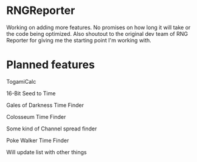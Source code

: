 # RNGReporter
Working on adding more features. No promises on how long it will take or the code being optimized. Also shoutout to the original dev team of RNG Reporter for giving me the starting point I'm working with.

# Planned features
TogamiCalc

16-Bit Seed to Time

Gales of Darkness Time Finder

Colosseum Time Finder

Some kind of Channel spread finder

Poke Walker Time Finder

Will update list with other things
